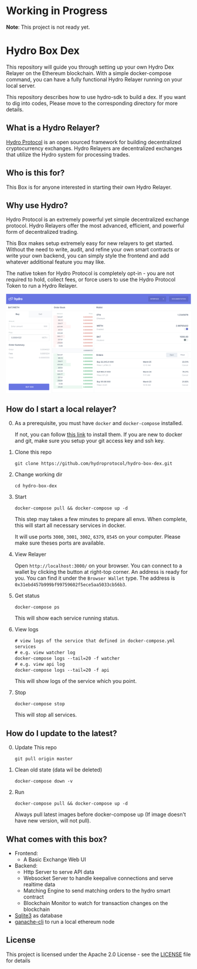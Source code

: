 # Working in Progress

**Note**: This project is not ready yet.

# Hydro Box Dex

This repository will guide you through setting up your own Hydro Dex Relayer on the Ethereum blockchain. With a simple docker-compose command, you can have a fully functional Hydro Relayer running on your local server.

This repository describes how to use hydro-sdk to build a dex. If you want to dig into codes, Please move to the corresponding directory for more details.

## What is a Hydro Relayer?

[Hydro Protocol](https://hydroprotocol.io) is an open sourced framework for building decentralized cryptocurrency exchanges. Hydro Relayers are decentralized exchanges that utilize the Hydro system for processing trades.

## Who is this for?

This Box is for anyone interested in starting their own Hydro Relayer.

## Why use Hydro?

Hydro Protocol is an extremely powerful yet simple decentralized exchange protocol. Hydro Relayers offer the most advanced, efficient, and powerful form of decentralized trading.

This Box makes setup extremely easy for new relayers to get started. Without the need to write, audit, and refine your own smart contracts or write your own backend, you can simply style the frontend and add whatever additional feature you may like.

The native token for Hydro Protocol is completely opt-in - you are not required to hold, collect fees, or force users to use the Hydro Protocol Token to run a Hydro Relayer.

![web-screen-shot](./assets/web-screenshot.png)

## How do I start a local relayer?

0.  As a prerequisite, you must have `docker` and `docker-compose` installed.

    If not, you can follow [this link](https://docs.docker.com/compose/install/) to install them.
    If you are new to docker and git, make sure you setup your git access key and ssh key.

1.  Clone this repo

        git clone https://github.com/hydroprotocol/hydro-box-dex.git

1.  Change working dir

        cd hydro-box-dex

1.  Start

        docker-compose pull && docker-compose up -d

    This step may takes a few minutes to prepare all envs.
    When complete, this will start all necessary services in docker.

    It will use ports `3000`, `3001`, `3002`, `6379`, `8545` on your computer. Please make sure theses ports are available.

1.  View Relayer

    Open `http://localhost:3000/` on your browser. You can connect to a wallet by clicking the button at right-top corner. An address is ready for you. You can find it under the `Browser Wallet` type. The address is `0x31ebd457b999bf99759602f5ece5aa5033cb56b3`.

1.  Get status

        docker-compose ps

    This will show each service running status.

1.  View logs

        # view logs of the service that defined in docker-compose.yml services
        # e.g. view watcher log
        docker-compose logs --tail=20 -f watcher
        # e.g. view api log
        docker-compose logs --tail=20 -f api

    This will show logs of the service which you point.

1.  Stop

        docker-compose stop

    This will stop all services.

## How do I update to the latest?

0.  Update This repo

        git pull origin master

1.  Clean old state (data wil be deleted)

        docker-compose down -v

1.  Run

        docker-compose pull && docker-compose up -d

    Always pull latest images before docker-compose up (If image doesn't have new version, will not pull).

## What comes with this box?

- Frontend:
  - A Basic Exchange Web UI
- Backend:
  - Http Server to serve API data
  - Websocket Server to handle keepalive connections and serve realtime data
  - Matching Engine to send matching orders to the hydro smart contract
  - Blockchain Monitor to watch for transaction changes on the blockchain
- [Sqlite3](https://www.sqlite.org/index.html) as database
- [ganache-cli](https://github.com/trufflesuite/ganache-cli) to run a local ethereum node

## License

This project is licensed under the Apache 2.0 License - see the [LICENSE](LICENSE) file for details
